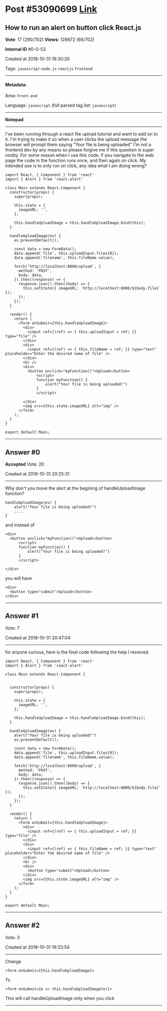 
# Post \#53090699 [Link](https://stackoverflow.com/questions/53090699/)

## How to run an alert on button click React.js

**Vote**: 17 (290/702) **Views**: 128972 (66/702) 

**Internal ID** \#0-0-53

Created at 2018-10-31 19:30:20

Tags: `javascript` `node.js` `reactjs` `frontend`

----------

#### Metadata:

Area: `Front-end`

Language: `javascript` (full parsed tag list: `javascript`)

----------

**Notepad**


----------

I've been running through a react file upload tutorial and want to add on to it. I'm trying to make it so when a user clicks the upload message the browser will prompt them saying "Your file is being uploaded" I'm not a frontend dev by any means so please forgive me if this question is super nooby. For some reason when I use this code, if you navigate to the web page the code in the  function runs once, and then again on click. My intended use is to only run on click, any idea what I am doing wrong?

```
import React, { Component } from 'react'
import { Alert } from 'react-alert'

class Main extends React.Component {
  constructor(props) {
    super(props);

    this.state = {
      imageURL: '',
    };

    this.handleUploadImage = this.handleUploadImage.bind(this);
  }

  handleUploadImage(ev) {
    ev.preventDefault();

    const data = new FormData();
    data.append('file', this.uploadInput.files[0]);
    data.append('filename', this.fileName.value);

    fetch('http://localhost:8000/upload', {
      method: 'POST',
      body: data,
    }).then((response) => {
      response.json().then((body) => {
        this.setState({ imageURL: `http://localhost:8000/${body.file}` });
      });
    });
  }

  render() {
    return (
      <form onSubmit={this.handleUploadImage}>
        <div>
          <input ref={(ref) => { this.uploadInput = ref; }} type="file" />
        </div>
        <div>
          <input ref={(ref) => { this.fileName = ref; }} type="text" placeholder="Enter the desired name of file" />
        </div>
        <br />
        <div>
          <button onclick="myFunction()">Upload</button>
              <script>
              function myFunction() {
                  alert("Your file is being uploaded!")
              }
              </script>

        </div>
        <img src={this.state.imageURL} alt="img" />
      </form>
    );
  }
}

export default Main;
```



----------
        
## Answer \#0

**Accepted** Vote: 20

Created at 2018-10-31 20:25:31

------------

Why don't you move the alert at the begining of handleUploadImage function?

```
handleUploadImage(ev) {
    alert("Your file is being uploaded!")
    ....
}
```


and instead of

```
<div>
  <button onclick="myFunction()">Upload</button>
      <script>
      function myFunction() {
          alert("Your file is being uploaded!")
      }
      </script>

</div>
```


you will have

```
<div>
  <button type="submit">Upload</button>
</div>
```



------------
    
    
## Answer \#1

 Vote: 7

Created at 2018-10-31 20:47:04

------------

for anyone curious, here is the final code following the help I received. 

```
import React, { Component } from 'react'
import { Alert } from 'react-alert'

class Main extends React.Component {


  constructor(props) {
    super(props);

    this.state = {
      imageURL: '',
    };

    this.handleUploadImage = this.handleUploadImage.bind(this);
  }

  handleUploadImage(ev) {
    alert("Your file is being uploaded!")
    ev.preventDefault();

    const data = new FormData();
    data.append('file', this.uploadInput.files[0]);
    data.append('filename', this.fileName.value);

    fetch('http://localhost:8000/upload', {
      method: 'POST',
      body: data,
    }).then((response) => {
      response.json().then((body) => {
        this.setState({ imageURL: `http://localhost:8000/${body.file}` });
      });
    });
  }

  render() {
    return (
      <form onSubmit={this.handleUploadImage}>
        <div>
          <input ref={(ref) => { this.uploadInput = ref; }} type="file" />
        </div>
        <div>
          <input ref={(ref) => { this.fileName = ref; }} type="text" placeholder="Enter the desired name of file" />
        </div>
        <br />
        <div>
          <button type="submit">Upload</button>
        </div>
        <img src={this.state.imageURL} alt="img" />
      </form>
    );
  }
}

export default Main;
```



------------
    
    
## Answer \#2

 Vote: 3

Created at 2018-10-31 19:33:54

------------

Change

```
<form onSubmit={this.handleUploadImage}>
```


To

```
<form onSubmit={e => this.handleUploadImage(e)}>
```


This will call handleUploadImage only when you click


------------
    
    